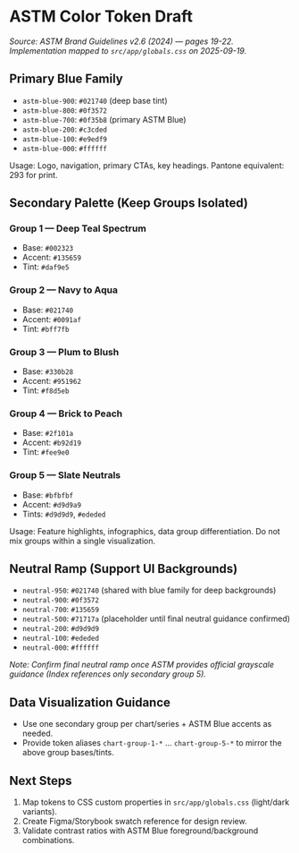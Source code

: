 # ASTM Color Token Draft
_Source: ASTM Brand Guidelines v2.6 (2024) — pages 19-22. Implementation mapped to `src/app/globals.css` on 2025-09-19._

## Primary Blue Family
- `astm-blue-900`: `#021740` (deep base tint)
- `astm-blue-800`: `#0f3572`
- `astm-blue-700`: `#0f35b8` (primary ASTM Blue)
- `astm-blue-200`: `#c3cded`
- `astm-blue-100`: `#e9edf9`
- `astm-blue-000`: `#ffffff`

Usage: Logo, navigation, primary CTAs, key headings. Pantone equivalent: 293 for print.

## Secondary Palette (Keep Groups Isolated)
### Group 1 — Deep Teal Spectrum
- Base: `#002323`
- Accent: `#135659`
- Tint: `#daf9e5`

### Group 2 — Navy to Aqua
- Base: `#021740`
- Accent: `#0091af`
- Tint: `#bff7fb`

### Group 3 — Plum to Blush
- Base: `#330b28`
- Accent: `#951962`
- Tint: `#f8d5eb`

### Group 4 — Brick to Peach
- Base: `#2f101a`
- Accent: `#b92d19`
- Tint: `#fee9e0`

### Group 5 — Slate Neutrals
- Base: `#bfbfbf`
- Accent: `#d9d9a9`
- Tints: `#d9d9d9`, `#ededed`

Usage: Feature highlights, infographics, data group differentiation. Do not mix groups within a single visualization.

## Neutral Ramp (Support UI Backgrounds)
- `neutral-950`: `#021740` (shared with blue family for deep backgrounds)
- `neutral-900`: `#0f3572`
- `neutral-700`: `#135659`
- `neutral-500`: `#71717a` (placeholder until final neutral guidance confirmed)
- `neutral-200`: `#d9d9d9`
- `neutral-100`: `#ededed`
- `neutral-000`: `#ffffff`

_Note: Confirm final neutral ramp once ASTM provides official grayscale guidance (Index references only secondary group 5)._

## Data Visualization Guidance
- Use one secondary group per chart/series + ASTM Blue accents as needed.
- Provide token aliases `chart-group-1-*` … `chart-group-5-*` to mirror the above group bases/tints.

## Next Steps
1. Map tokens to CSS custom properties in `src/app/globals.css` (light/dark variants).
2. Create Figma/Storybook swatch reference for design review.
3. Validate contrast ratios with ASTM Blue foreground/background combinations.

